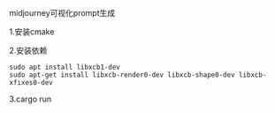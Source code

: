 midjourney可视化prompt生成

1.安装cmake

2.安装依赖

```shell
sudo apt install libxcb1-dev
sudo apt-get install libxcb-render0-dev libxcb-shape0-dev libxcb-xfixes0-dev
```

3.cargo run
